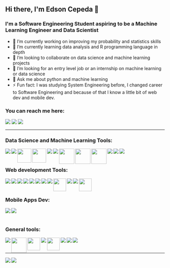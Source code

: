 ## Hi there, I'm Edson Cepeda 👋

### I'm a Software Engineering Student aspiring to be a Machine Learning Engineer and Data Scientist

- 🔭 I’m currently working on improving my probability and statistics skills
- 🌱 I’m currently learning data analysis and R programming language in depth
- 👯 I’m looking to collaborate on data science and machine learning projects
- 🤔 I’m looking for an entry level job or an internship on machine learning or data science
- 💬 Ask me about python and machine learning
- ⚡ Fun fact: I was studying System Engineering before, I changed career to Software Engineering and because of that I know a little bit of web dev and mobile dev.

### You can reach me here:

[<img src="https://img.icons8.com/color/48/000000/linkedin.png"/>][linkedin]
[<img src="https://img.icons8.com/color/48/000000/facebook.png"/>][facebook]
[<img src="https://img.icons8.com/color/48/000000/whatsapp--v1.png"/>][whatsapp]


[linkedin]: https://www.linkedin.com/in/edson-raul-cepeda-marquez-b35b2720a/
[facebook]: https://www.facebook.com/edsonraul.cepedamarquez/
[whatsapp]: https://wa.me/528122942626

---

### Data Science and Machine Learning Tools:

<img align="left" src="https://img.icons8.com/color/48/000000/python--v1.png"/>
<img align="left" src="https://img.icons8.com/external-tal-revivo-shadow-tal-revivo/48/000000/external-r-project-a-free-software-environment-for-statistical-computing-and-graphics-logo-shadow-tal-revivo.png"/>
<img align="left" width="44" src="https://ggplot2.tidyverse.org/logo.png"/>
<img align="left" width="44" src="https://mwarning.github.io/chaos-sticker-collection/images/hex-stickers-knitr/hex-stickers-knitr.png"/>
<img align="left" src="https://img.icons8.com/fluency/48/000000/jupyter.png"/>
<img align="left" src="https://img.icons8.com/color/48/000000/numpy.png"/>
<img align="left" width="48" src="https://upload.wikimedia.org/wikipedia/commons/8/84/Matplotlib_icon.svg"/>
<img align="left" width="48" src="https://upload.wikimedia.org/wikipedia/commons/2/22/Pandas_mark.svg"/>
<img align="left" width="48" src="https://upload.wikimedia.org/wikipedia/commons/a/ae/Keras_logo.svg"/>
<img align="left" src="https://img.icons8.com/color/50/000000/tensorflow.png"/>
<img align="left" src="https://img.icons8.com/color/48/000000/microsoft-sql-server.png"/>
<img align="left" src="https://img.icons8.com/color/48/000000/mysql-logo.png"/>

<br/>
<br/>

### Web development Tools:
<img align="left" src="https://img.icons8.com/color/48/000000/javascript--v1.png"/>
<img align="left" src="https://img.icons8.com/color/48/000000/typescript.png"/>
<img align="left" src="https://img.icons8.com/external-tal-revivo-color-tal-revivo/48/000000/external-angular-a-typescript-based-open-source-web-application-framework-logo-color-tal-revivo.png"/>
<img align="left" src="https://img.icons8.com/external-tal-revivo-color-tal-revivo/48/000000/external-react-a-javascript-library-for-building-user-interfaces-logo-color-tal-revivo.png"/>
<img align="left" src="https://img.icons8.com/color/48/000000/mongodb.png"/>
<img align="left" src="https://img.icons8.com/color/48/000000/heroku.png"/>
<img align="left" src="https://img.icons8.com/color/48/000000/firebase.png"/>
<img align="left" src="https://img.icons8.com/color/48/000000/nodejs.png"/>
<img align="left" width="40" src="https://leanmind.es/images/min/jest.png"/>
<img align="left" src="https://img.icons8.com/color/48/000000/html-5--v1.png"/>
<img align="left" src="https://img.icons8.com/color/48/000000/css3.png"/>
<img align="left" width="40" src="https://e7.pngegg.com/pngimages/33/52/png-clipart-sass-logo-cascading-style-sheets-scalable-graphics-less-text-logo.png"/>

<br/>
<br/>

### Mobile Apps Dev:
<img align="left" src="https://img.icons8.com/color/48/000000/dart.png"/>
<img align="left" src="https://img.icons8.com/fluency/48/000000/flutter.png"/>

<br/>
<br/>

### General tools:
<img align="left" src="https://img.icons8.com/color/48/000000/visual-studio-code-2019.png"/>
<img align="left" width="48" src="https://www.cursosgis.com/wp-content/uploads/1-17.png"/>
<img align="left" width="40" src="https://upload.wikimedia.org/wikipedia/commons/3/3a/Neovim-mark.svg"/>
<img align="left" src="https://img.icons8.com/color/48/000000/linux--v1.png"/>
<img align="left" width="40" src="https://miro.medium.com/max/1000/0*jp2Q4PTmFPCek02g"/>
<img align="left" src="https://img.icons8.com/color/48/000000/latex.png"/>
<img align="left" src="https://img.icons8.com/color/48/000000/git.png"/>
<img align="left" src="https://img.icons8.com/material-outlined/48/000000/github.png"/>

<br/>
<br/>

--- 


<img align="left" src="https://github-readme-stats.vercel.app/api?username=OrbitalCardinal&show_icons=true&theme=synthwave"/>
<img align="left" src="https://github-readme-stats.vercel.app/api/top-langs/?username=OrbitalCardinal&layout=compact"/>
